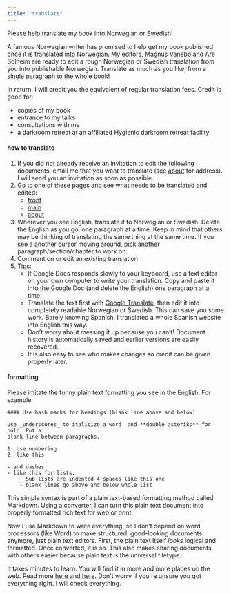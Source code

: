 ```yaml
---
title: "translate"
---
```


Please help translate my book into Norwegian or Swedish! 

A famous Norwegian writer has promised to help get my book published once it is translated into Norwegian. My editors, Magnus Vanebo and Are Solheim are ready to edit a rough Norwegian or Swedish translation from you into publishable Norwegian. Translate as much as you like, from a single paragraph to the whole book!

In return, I will credit you the equivalent of regular translation fees. Credit is good for:

- copies of my book
- entrance to my talks
- consultations with me
- a darkroom retreat at an affiliated Hygienic darkroom retreat facility

#### how to translate

1. If you did not already receive an invitation to edit the following documents, email me that you want to translate (see [about](/about/) for address). I will send you an invitation as soon as possible.
2. Go to one of these pages and see what needs to be translated and edited:
    - [front](https://docs.google.com/document/d/1jnpSLFf4kJ5zd1WBA9cMwDGe4WyAeqsGhOu0bDX8XX8)
    - [main](https://docs.google.com/document/d/17dD2KclxCX-ibHSGgqPur8Qlr3Ov2X3ggnnOHe2H588)
    - [about](https://docs.google.com/document/d/1jnpSLFf4kJ5zd1WBA9cMwDGe4WyAeqsGhOu0bDX8XX8)
3. Wherever you see English, translate it to Norwegian or Swedish. Delete the English as you go, one paragraph at a time. Keep in mind that others may be thinking of translating the same thing at the same time. If you see a another cursor moving around, pick another paragraph/section/chapter to work on.
4. Comment on or edit an existing translation
5. Tips:
    - If Google Docs responds slowly to your keyboard, use a text editor on your own computer to write your translation. Copy and paste it into the Google Doc (and delete the English) one paragraph at a time.
    - Translate the text first with [Google Translate](http://translate.google.com), then edit it into completely readable Norwegian or Swedish. This can save you some work. Barely knowing Spanish, I translated a whole Spanish website into English this way. 
    - Don’t worry about messing it up because you can’t! Document history is automatically saved and earlier versions are easily recovered.
    - It is also easy to see who makes changes so credit can be given properly later.

#### formatting

Please imitate the funny plain text formatting you see in the English. For example:
    
    #### Use hash marks for headings (blank line above and below)
    
    Use _underscores_ to italicize a word  and **double asteriks** for bold. Put a 
    blank line between paragraphs.
    
    1. Use numbering
    2. like this
    
    - and dashes 
    - like this for lists.
        - Sub-lists are indented 4 spaces like this one
        - blank lines go above and below whole list

This simple syntax is part of a plain text-based formatting method called Markdown. Using a converter, I can turn this plain text document into properly formatted rich text for web or print. 

Now I use Markdown to write everything, so I don’t depend on word processors (like Word) to make structured, good-looking documents anymore, just plain text editors. First, the plain text itself _looks_ logical and formatted. Once converted, it is so. This also makes sharing documents with others easier because plain text is the universal filetype.

It takes minutes to learn. You will find it in more and more places on the web. Read more [here](http://daringfireball.net/projects/markdown/) and [here](http://whatismarkdown.com/). Don't worry if you're unsure you got everything right. I will check everything. 



